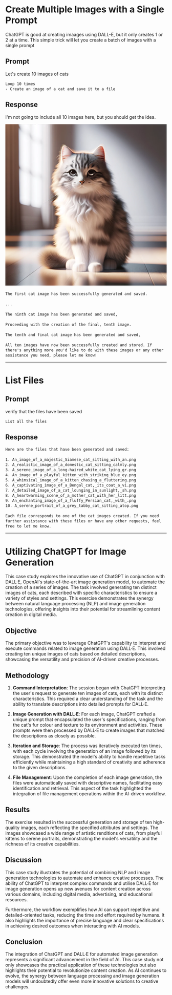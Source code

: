 # Create Multiple Images with a Single Prompt

ChatGPT is good at creating imaages using DALL-E, but it only creates 1 or 2 at a time.
This simple trick will let you create a batch of images with a single prompt

## Prompt
Let's create 10 images of cats
```
Loop 10 times
- Create an image of a cat and save it to a file
```

## Response
I'm not going to include all 10 images here, but you should get the idea.

![cat](assets/cat.webp)
```
The first cat image has been successfully generated and saved.

...

The ninth cat image has been generated and saved,

Proceeding with the creation of the final, tenth image.

The tenth and final cat image has been generated and saved, 

All ten images have now been successfully created and stored. If there's anything more you'd like to do with these images or any other assistance you need, please let me know!
```
---

# List Files
## Prompt
verify that the files have been saved

```
List all the files
```
## Response

```
Here are the files that have been generated and saved:

1. An_image_of_a_majestic_Siamese_cat_sitting_with_an.png
2. A_realistic_image_of_a_domestic_cat_sitting_calmly.png
3. A_serene_image_of_a_long-haired_white_cat_lying_gr.png
4. An_image_of_a_playful_kitten_with_striking_blue_ey.png
5. A_whimsical_image_of_a_kitten_chasing_a_fluttering.png
6. A_captivating_image_of_a_Bengal_cat,_its_coat_a_vi.png
7. A_detailed_image_of_a_cat_lounging_in_sunlight,_sh.png
8. A_heartwarming_scene_of_a_mother_cat_with_her_litt.png
9. An_enchanting_image_of_a_fluffy_Persian_cat,_with_.png
10. A_serene_portrait_of_a_grey_tabby_cat_sitting_atop.png

Each file corresponds to one of the cat images created. If you need further assistance with these files or have any other requests, feel free to let me know.
```
---

# Utilizing ChatGPT for Image Generation

This case study explores the innovative use of ChatGPT in conjunction with DALL·E, OpenAI's state-of-the-art image generation model, to automate the creation of a series of images. The task involved generating ten distinct images of cats, each described with specific characteristics to ensure a variety of styles and settings. This exercise demonstrates the synergy between natural language processing (NLP) and image generation technologies, offering insights into their potential for streamlining content creation in digital media.

## Objective

The primary objective was to leverage ChatGPT's capability to interpret and execute commands related to image generation using DALL·E. This involved creating ten unique images of cats based on detailed descriptions, showcasing the versatility and precision of AI-driven creative processes.

## Methodology

1. **Command Interpretation**: The session began with ChatGPT interpreting the user's request to generate ten images of cats, each with its distinct characteristics. This required a clear understanding of the task and the ability to translate descriptions into detailed prompts for DALL·E.

2. **Image Generation with DALL·E**: For each image, ChatGPT crafted a unique prompt that encapsulated the user's specifications, ranging from the cat's fur colour and texture to its environment and activities. These prompts were then processed by DALL·E to create images that matched the descriptions as closely as possible.

3. **Iteration and Storage**: The process was iteratively executed ten times, with each cycle involving the generation of an image followed by its storage. This demonstrated the model's ability to handle repetitive tasks efficiently while maintaining a high standard of creativity and adherence to the given descriptions.

4. **File Management**: Upon the completion of each image generation, the files were automatically saved with descriptive names, facilitating easy identification and retrieval. This aspect of the task highlighted the integration of file management operations within the AI-driven workflow.

## Results

The exercise resulted in the successful generation and storage of ten high-quality images, each reflecting the specified attributes and settings. The images showcased a wide range of artistic renditions of cats, from playful kittens to serene portraits, demonstrating the model's versatility and the richness of its creative capabilities.

## Discussion

This case study illustrates the potential of combining NLP and image generation technologies to automate and enhance creative processes. The ability of ChatGPT to interpret complex commands and utilise DALL·E for image generation opens up new avenues for content creation across various domains, including digital media, advertising, and educational resources.

Furthermore, the workflow exemplifies how AI can support repetitive and detailed-oriented tasks, reducing the time and effort required by humans. It also highlights the importance of precise language and clear specifications in achieving desired outcomes when interacting with AI models.

## Conclusion

The integration of ChatGPT and DALL·E for automated image generation represents a significant advancement in the field of AI. This case study not only showcases the practical application of these technologies but also highlights their potential to revolutionize content creation. As AI continues to evolve, the synergy between language processing and image generation models will undoubtedly offer even more innovative solutions to creative challenges.